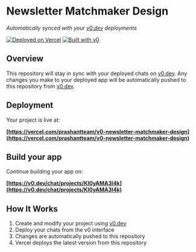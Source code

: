 # Newsletter Matchmaker Design

*Automatically synced with your [v0.dev](https://v0.dev) deployments*

[![Deployed on Vercel](https://img.shields.io/badge/Deployed%20on-Vercel-black?style=for-the-badge&logo=vercel)](https://vercel.com/prashantteam/v0-newsletter-matchmaker-design)
[![Built with v0](https://img.shields.io/badge/Built%20with-v0.dev-black?style=for-the-badge)](https://v0.dev/chat/projects/KI0yAMA3l4k)

## Overview

This repository will stay in sync with your deployed chats on [v0.dev](https://v0.dev).
Any changes you make to your deployed app will be automatically pushed to this repository from [v0.dev](https://v0.dev).

## Deployment

Your project is live at:

**[https://vercel.com/prashantteam/v0-newsletter-matchmaker-design](https://vercel.com/prashantteam/v0-newsletter-matchmaker-design)**

## Build your app

Continue building your app on:

**[https://v0.dev/chat/projects/KI0yAMA3l4k](https://v0.dev/chat/projects/KI0yAMA3l4k)**

## How It Works

1. Create and modify your project using [v0.dev](https://v0.dev)
2. Deploy your chats from the v0 interface
3. Changes are automatically pushed to this repository
4. Vercel deploys the latest version from this repository